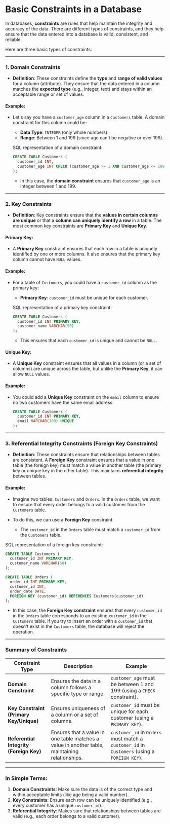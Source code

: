 # **Basic Constraints in a Database**

In databases, **constraints** are rules that help maintain the integrity and accuracy of the data. There are different types of constraints, and they help ensure that the data entered into a database is valid, consistent, and reliable.

Here are three basic types of constraints:

---

### **1. Domain Constraints**

- **Definition**: These constraints define the **type** and **range of valid values** for a column (attribute). They ensure that the data entered in a column matches the **expected type** (e.g., integer, text) and stays within an acceptable range or set of values.

#### **Example**:

- Let's say you have a `customer_age` column in a `Customers` table. A domain constraint for this column could be:

  - **Data Type**: `INTEGER` (only whole numbers).
  - **Range**: Between 1 and 199 (since age can't be negative or over 199).

  SQL representation of a domain constraint:

  ```sql
  CREATE TABLE Customers (
    customer_id INT,
    customer_age INT CHECK (customer_age >= 1 AND customer_age <= 199)
  );
  ```

  - In this case, the **domain constraint** ensures that `customer_age` is an integer between 1 and 199.

---

### **2. Key Constraints**

- **Definition**: Key constraints ensure that the **values in certain columns are unique** or that a **column can uniquely identify a row** in a table. The most common key constraints are **Primary Key** and **Unique Key**.

#### **Primary Key**:

- A **Primary Key** constraint ensures that each row in a table is uniquely identified by one or more columns. It also ensures that the primary key column cannot have `NULL` values.

#### **Example**:

- For a table of `Customers`, you could have a `customer_id` column as the primary key:

  - **Primary Key**: `customer_id` must be unique for each customer.

  SQL representation of a primary key constraint:

  ```sql
  CREATE TABLE Customers (
    customer_id INT PRIMARY KEY,
    customer_name VARCHAR(50)
  );
  ```

  - This ensures that each `customer_id` is unique and cannot be `NULL`.

#### **Unique Key**:

- A **Unique Key** constraint ensures that all values in a column (or a set of columns) are unique across the table, but unlike the **Primary Key**, it can allow `NULL` values.

#### **Example**:

- You could add a **Unique Key** constraint on the `email` column to ensure no two customers have the same email address:
  ```sql
  CREATE TABLE Customers (
    customer_id INT PRIMARY KEY,
    email VARCHAR(100) UNIQUE
  );
  ```

---

### **3. Referential Integrity Constraints (Foreign Key Constraints)**

- **Definition**: These constraints ensure that relationships between tables are consistent. A **Foreign Key** constraint ensures that a value in one table (the foreign key) must match a value in another table (the primary key or unique key in the other table). This maintains **referential integrity** between tables.

#### **Example**:

- Imagine two tables: `Customers` and `Orders`. In the `Orders` table, we want to ensure that every order belongs to a valid customer from the `Customers` table.

- To do this, we can use a **Foreign Key** constraint:
  - The `customer_id` in the `Orders` table must match a `customer_id` from the `Customers` table.

SQL representation of a foreign key constraint:

```sql
CREATE TABLE Customers (
  customer_id INT PRIMARY KEY,
  customer_name VARCHAR(50)
);

CREATE TABLE Orders (
  order_id INT PRIMARY KEY,
  customer_id INT,
  order_date DATE,
  FOREIGN KEY (customer_id) REFERENCES Customers(customer_id)
);
```

- In this case, the **Foreign Key constraint** ensures that every `customer_id` in the `Orders` table corresponds to an existing `customer_id` in the `Customers` table. If you try to insert an order with a `customer_id` that doesn't exist in the `Customers` table, the database will reject the operation.

---

### **Summary of Constraints**

| **Constraint Type**                     | **Description**                                                                                | **Example**                                                                                  |
| --------------------------------------- | ---------------------------------------------------------------------------------------------- | -------------------------------------------------------------------------------------------- |
| **Domain Constraint**                   | Ensures the data in a column follows a specific type or range.                                 | `customer_age` must be between 1 and 199 (using a `CHECK` constraint).                       |
| **Key Constraint (Primary Key/Unique)** | Ensures uniqueness of a column or a set of columns.                                            | `customer_id` must be unique for each customer (using a `PRIMARY KEY`).                      |
| **Referential Integrity (Foreign Key)** | Ensures that a value in one table matches a value in another table, maintaining relationships. | `customer_id` in `Orders` must match a `customer_id` in `Customers` (using a `FOREIGN KEY`). |

---

### **In Simple Terms**:

1. **Domain Constraints**: Make sure the data is of the correct type and within acceptable limits (like age being a valid number).
2. **Key Constraints**: Ensure each row can be uniquely identified (e.g., every customer has a unique `customer_id`).
3. **Referential Integrity**: Makes sure that relationships between tables are valid (e.g., each order belongs to a valid customer).
